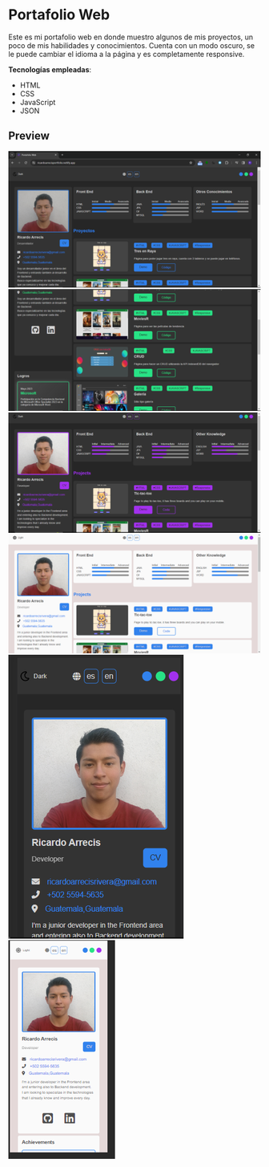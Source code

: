 # Portafolio Web
Este es mi portafolio web en donde muestro algunos de mis proyectos, un poco de mis habilidades y conocimientos. Cuenta con un modo oscuro, se le puede cambiar el idioma a la página y es completamente responsive.

**Tecnologías empleadas**:

-   HTML
-   CSS
-   JavaScript
-   JSON

## Preview

![](https://github.com/Ripca/Portafolio/blob/master/preview/PortafolioImage1.PNG)
![](https://github.com/Ripca/Portafolio/blob/master/preview/PortafolioImage2.PNG)
![](https://github.com/Ripca/Portafolio/blob/master/preview/PortafolioImage3.PNG)
![](https://github.com/Ripca/Portafolio/blob/master/preview/PortafolioImage4.PNG)
![](https://github.com/Ripca/Portafolio/blob/master/preview/PortafolioImage5.PNG)
![](https://github.com/Ripca/Portafolio/blob/master/preview/PortafolioImage6.PNG)

